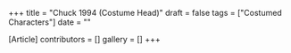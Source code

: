 +++
title = "Chuck 1994 (Costume Head)"
draft = false
tags = ["Costumed Characters"]
date = ""

[Article]
contributors = []
gallery = []
+++